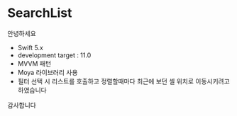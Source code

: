 # SearchList

안녕하세요

- Swift 5.x
- development target : 11.0
- MVVM 패턴 
- Moya 라이브러리 사용
- 필터 선택 시 리스트를 호출하고 정렬할때마다 최근에 보던 셀 위치로 이동시키려고 하였습니다

감사합니다
